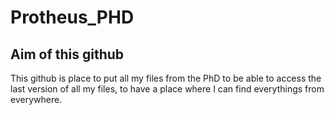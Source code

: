 # Protheus_PHD

## Aim of this github
This github is place to put all my files from the PhD to be able to access the last version of all my files, to have a place where I can find everythings from everywhere. 

